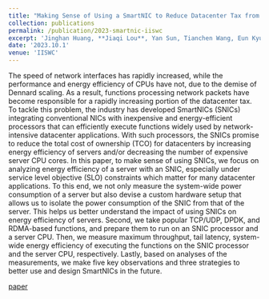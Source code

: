 ```yaml
---
title: "Making Sense of Using a SmartNIC to Reduce Datacenter Tax from SLO and TCO Perspectives"
collection: publications
permalink: /publication/2023-smartnic-iiswc
excerpt: 'Jinghan Huang, **Jiaqi Lou**, Yan Sun, Tianchen Wang, Eun Kyung Lee, Nam Sung Kim. <br /> [paper](https://ieeexplore.ieee.org/abstract/document/10289567){: .btn--research}'
date: '2023.10.1'
venue: 'IISWC'
---
```


The speed of network interfaces has rapidly increased, while the performance and energy efficiency of CPUs have not, due to the demise of Dennard scaling. As a result, functions processing network packets have become responsible for a rapidly increasing portion of the datacenter tax. To tackle this problem, the industry has developed SmartNICs (SNICs) integrating conventional NICs with inexpensive and energy-efficient processors that can efficiently execute functions widely used by network-intensive datacenter applications. With such processors, the SNICs promise to reduce the total cost of ownership (TCO) for datacenters by increasing energy efficiency of servers and/or decreasing the number of expensive server CPU cores. In this paper, to make sense of using SNICs, we focus on analyzing energy efficiency of a server with an SNIC, especially under service level objective (SLO) constraints which matter for many datacenter applications. To this end, we not only measure the system-wide power consumption of a server but also devise a custom hardware setup that allows us to isolate the power consumption of the SNIC from that of the server. This helps us better understand the impact of using SNICs on energy efficiency of servers. Second, we take popular TCP/UDP, DPDK, and RDMA-based functions, and prepare them to run on an SNIC processor and a server CPU. Then, we measure maximum throughput, tail latency, system-wide energy efficiency of executing the functions on the SNIC processor and the server CPU, respectively. Lastly, based on analyses of the measurements, we make five key observations and three strategies to better use and design SmartNICs in the future.

[paper](https://ieeexplore.ieee.org/abstract/document/10289567) 
